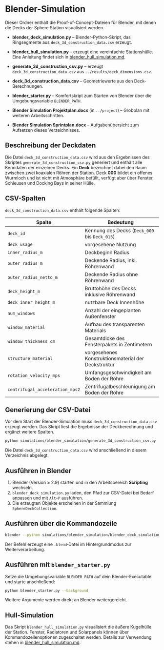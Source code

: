 # Blender-Simulation

Dieser Ordner enthält die Proof-of-Concept-Dateien für Blender, mit denen die Decks der Sphere Station visualisiert werden.

* **blender_deck_simulation.py** – Blender-Python-Skript, das Ringsegmente aus `deck_3d_construction_data.csv` erzeugt.
* **blender_hull_simulation.py** – erzeugt eine vereinfachte Stationshülle. Eine Anleitung findet sich in [blender_hull_simulation.md](blender_hull_simulation.md).
* **generate_3d_construction_csv.py** – erzeugt `deck_3d_construction_data.csv` aus `../results/deck_dimensions.csv`.
* **deck_3d_construction_data.csv** – Geometriewerte aus den Deck-Berechnungen.
* **blender_starter.py** – Komfortskript zum Starten von Blender über die Umgebungsvariable `BLENDER_PATH`.
* **Blender Simulation Projektplan.docx** (in `../project`) – Grobplan mit weiteren Arbeitsschritten.

* **Blender Simulation Sprintplan.docx** – Aufgabenübersicht zum Aufsetzen dieses Verzeichnisses.

## Beschreibung der Deckdaten

Die Datei `deck_3d_construction_data.csv` wird aus den Ergebnissen des Skriptes
`generate_3d_construction_csv.py` generiert und enthält alle Kenndaten der
einzelnen Decks. Ein **Deck** bezeichnet dabei den Raum zwischen zwei
koaxialen Röhren der Station. Deck **000** bildet ein offenes Wurmloch und ist
nicht mit Atmosphäre befüllt, verfügt aber über Fenster, Schleusen und Docking
Bays in seiner Hülle.

## CSV-Spalten

`deck_3d_construction_data.csv` enthält folgende Spalten:

| Spalte | Bedeutung |
|-------|-----------|
| `deck_id` | Kennung des Decks (`Deck_000` bis `Deck_015`) |
| `deck_usage` | vorgesehene Nutzung |
| `inner_radius_m` | Deckbeginn Radius |
| `outer_radius_m` | Deckende Radius, inkl. Röhrenwand |
| `outer_radius_netto_m` | Deckende Radius ohne Röhrenwand |
| `deck_height_m` | Bruttohöhe des Decks inklusive Röhrenwand |
| `deck_inner_height_m` | nutzbare Deck Innenhöhe |
| `num_windows` | Anzahl der eingeplanten Außenfenster |
| `window_material` | Aufbau des transparenten Materials |
| `window_thickness_cm` | Gesamtdicke des Fensterpakets in Zentimetern |
| `structure_material` | vorgesehenes Konstruktionsmaterial der Deckstruktur |
| `rotation_velocity_mps` | Umfangsgeschwindigkeit am Boden der Röhre |
| `centrifugal_acceleration_mps2` | Zentrifugalbeschleunigung am Boden der Röhre |

## Generierung der CSV-Datei

Vor dem Start der Blender-Simulation muss `deck_3d_construction_data.csv` erzeugt werden. Das Skript liest die Ergebnisse der Deckberechnung und ergänzt weitere Spalten.

```bash
python simulations/blender_simulation/generate_3d_construction_csv.py
```

Die Datei `deck_3d_construction_data.csv` wird anschließend in diesem Verzeichnis abgelegt.

## Ausführen in Blender

1. Blender (Version ≥ 2.9) starten und in den Arbeitsbereich **Scripting** wechseln.
2. `blender_deck_simulation.py` laden, den Pfad zur CSV-Datei bei Bedarf anpassen und mit `Alt+P` ausführen.
3. Die erzeugten Objekte erscheinen in der Sammlung `SphereDeckCollection`.

## Ausführen über die Kommandozeile

```bash
blender --python simulations/blender_simulation/blender_deck_simulation.py --background
```

Der Befehl erzeugt eine `.blend`‑Datei im Hintergrundmodus zur Weiterverarbeitung.

## Ausführen mit `blender_starter.py`

Setze die Umgebungsvariable `BLENDER_PATH` auf dein Blender-Executable und
starte anschließend:

```bash
python blender_starter.py --background
```

Weitere Argumente werden direkt an Blender weitergereicht.

## Hull-Simulation

Das Skript `blender_hull_simulation.py` visualisiert die äußere Kugelhülle der Station. Fenster, Radiatoren und Solarpanels können über Kommandozeilenoptionen zugeschaltet werden. Details zur Verwendung stehen in [blender_hull_simulation.md](blender_hull_simulation.md).

